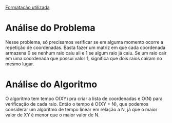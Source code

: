 [Formatação utilizada](https://katex.org/docs/supported.html)
# Análise do Problema
Nesse problema, só precisamos verificar se em alguma momento ocorre a repetição de coordenadas. Basta fazer um matriz em que cada coordenada armazena 0 se nenhum raio caiu ali e 1 se algum raio já caiu. Se um raio cair em uma coordenada que possuí valor 1, significa que dois raios caíram no mesmo lugar. 

# Análise do Algoritmo
O algoritmo tem tempo O(XY) pra criar a lista de coordenadas e O(N) para verificação de cada raio. Então o tempo é O(XY + N), que podemos considerar um algoritmo de tempo linear em relação a N, já que o maior valor de XY é menor que o maior valor de N. 
